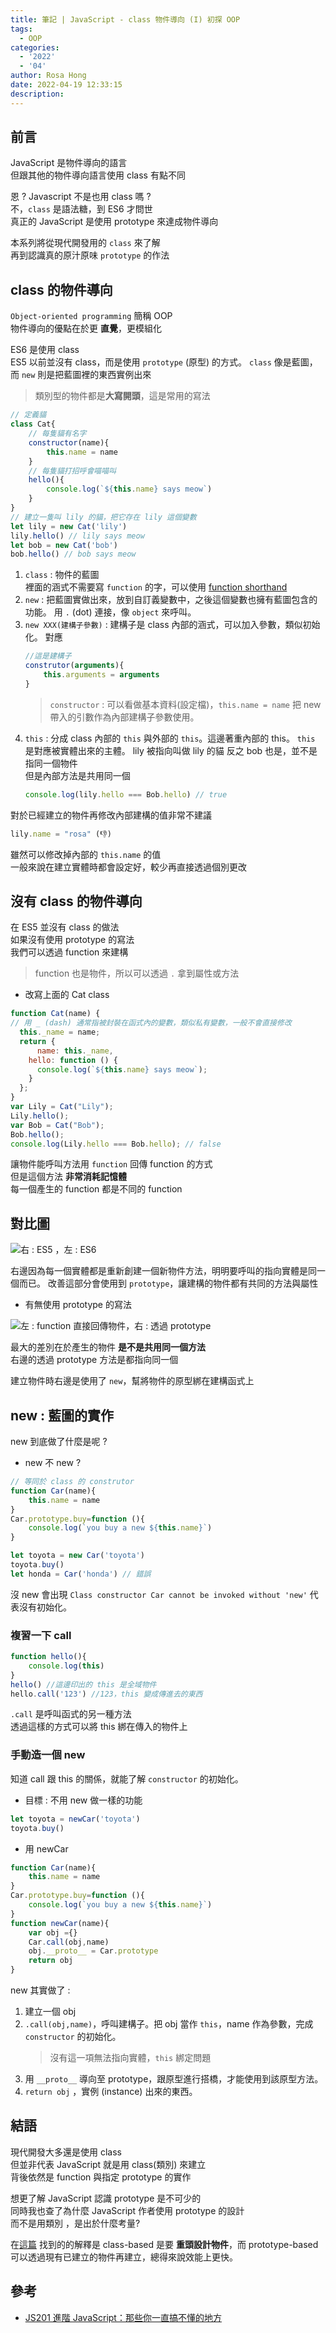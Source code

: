 ```yaml
---
title: 筆記 | JavaScript - class 物件導向 (I) 初探 OOP
tags:
  - OOP
categories:
  - '2022'
  - '04'
author: Rosa Hong
date: 2022-04-19 12:33:15
description:
---
```


## 前言
JavaScript 是物件導向的語言  
但跟其他的物件導向語言使用 class 有點不同   

恩 ? Javascript 不是也用 class 嗎 ?  
不，`class` 是語法糖，到 ES6 才問世  
真正的 JavaScript 是使用 prototype 來達成物件導向  

本系列將從現代開發用的 `class` 來了解    
再到認識真的原汁原味 `prototype` 的作法  

<!-- more -->
## class 的物件導向
`Object-oriented programming` 簡稱 OOP  
物件導向的優點在於更 **直覺**，更模組化  

ES6 是使用 class  
ES5 以前並沒有 class，而是使用 `prototype` (原型) 的方式。
`class` 像是藍圖，而 `new` 則是把藍圖裡的東西實例出來  

> 類別型的物件都是**大寫開頭**，這是常用的寫法  

```javascript
// 定義貓
class Cat{
	// 每隻貓有名字
	constructor(name){
		this.name = name
	}
	// 每隻貓打招呼會喵喵叫
	hello(){
		console.log(`${this.name} says meow`)
	}
}
// 建立一隻叫 lily 的貓，把它存在 lily 這個變數
let lily = new Cat('lily')
lily.hello() // lily says meow
let bob = new Cat('bob')
bob.hello() // bob says meow
```

1. `class` : 物件的藍圖  
	裡面的涵式不需要寫 `function` 的字，可以使用 [function shorthand](https://developer.mozilla.org/en-US/docs/Web/JavaScript/Reference/Functions/Method_definitions#description)  
2. `new` : 把藍圖實做出來，放到自訂義變數中，之後這個變數也擁有藍圖包含的功能。
	用 `.` (dot) 連接，像 `object` 來呼叫。  
3. `new XXX(建構子參數)` : 建構子是 class 內部的涵式，可以加入參數，類似初始化。
	對應 
	```javascript
	//這是建構子
	construtor(arguments){
		this.arguments = arguments
	}
	```
	> `constructor` : 可以看做基本資料(設定檔)，`this.name = name` 
	> 把 new 帶入的引數作為內部建構子參數使用。
4. `this` : 分成 class 內部的 `this` 與外部的 `this`。這邊著重內部的 this。
	`this` 是對應被實體出來的主體。
	lily 被指向叫做 lily 的貓
	反之 bob 也是，並不是指同一個物件   
	但是內部方法是共用同一個   
	```javascript
	console.log(lily.hello === Bob.hello) // true
	```

對於已經建立的物件再修改內部建構的值非常不建議  
```javascript
lily.name = "rosa" (👎)  
```
雖然可以修改掉內部的 `this.name` 的值    
一般來說在建立實體時都會設定好，較少再直接透過個別更改     

## 沒有 class 的物件導向
在 ES5 並沒有 class 的做法  
如果沒有使用 prototype 的寫法  
我們可以透過 function 來建構   
> function 也是物件，所以可以透過 `.` 拿到屬性或方法  

- 改寫上面的 Cat class  
```javascript
function Cat(name) {
// 用 _ (dash) 通常指被封裝在函式內的變數，類似私有變數，一般不會直接修改
  this._name = name;
  return {
	  name: this._name,
    hello: function () {
      console.log(`${this.name} says meow`);
    }
  };
}
var Lily = Cat("Lily");
Lily.hello();
var Bob = Cat("Bob");
Bob.hello();
console.log(Lily.hello === Bob.hello); // false
```
讓物件能呼叫方法用 `function` 回傳 function 的方式   
但是這個方法 **非常消耗記憶體**    
每一個產生的 function 都是不同的 function  

## 對比圖  
![右 : ES5 ，左 : ES6](https://dsm01pap006files.storage.live.com/y4mPsTnRBXXRDKUTn4h4YIRTBAE1Q3K4imjKAv-NaRLxF9KjYvNc3TJj5u-GvDWoZUpm_TBcByzdTcbSFqiAJtRNy43xJRnNoug9RKxYtHqxvCm-JrazXLtBM82gThGBaH8-SjTQbaFr0zZr4tGF2CuwLIl0u7I3soTI3iJ8usyN9oWE1SV6GyXIBp3snhf2Ply?width=1024&height=325&cropmode=none)

右邊因為每一個實體都是重新創建一個新物件方法，明明要呼叫的指向實體是同一個而已。
改善這部分會使用到 `prototype`，讓建構的物件都有共同的方法與屬性  

- 有無使用 prototype 的寫法  
  
![左 : function 直接回傳物件，右 : 透過 prototype](https://dsm01pap006files.storage.live.com/y4meCfDywgqAcUJCJFA07OVsJ4OvfDl-Qu_nPbSoDEocZ_v0aTe19CwejVfn_H2ZHF8PR5mb1xI4pjAwUuAQLb-NdFX5VB-_AmcjbZbIrfTn8wy1Cf5im0Lr8--yFtVkM8wsSdEd-N4TO9cPP64dTTXfH0td0OWI8XuyKow6jmPGLxam61-1dH2JWOpXzMFCDg3?width=1024&height=308&cropmode=none)
 
最大的差別在於產生的物件 **是不是共用同一個方法**   
右邊的透過 prototype 方法是都指向同一個  

建立物件時右邊是使用了 `new`，幫將物件的原型綁在建構函式上  

## new : 藍圖的實作
new 到底做了什麼是呢 ? 

- new 不 new ?  

```javascript
// 等同於 class 的 construtor
function Car(name){
	this.name = name 
}
Car.prototype.buy=function (){
	console.log(`you buy a new ${this.name}`)
}

let toyota = new Car('toyota')
toyota.buy()
let honda = Car('honda') // 錯誤

```
沒 new 會出現 `Class constructor Car cannot be invoked without 'new'` 
代表沒有初始化。

### 複習一下 call
```javascript
function hello(){
	console.log(this)
}
hello() //這邊印出的 this 是全域物件  
hello.call('123') //123，this 變成傳進去的東西
```
`.call` 是呼叫函式的另一種方法  
透過這樣的方式可以將 this 綁在傳入的物件上

### 手動造一個 new 
知道 call 跟 this 的關係，就能了解 `constructor` 的初始化。

- 目標 : 不用 new 做一樣的功能
```javascript
let toyota = newCar('toyota')
toyota.buy()
```
- 用 newCar
```javascript
function Car(name){
	this.name = name 
}
Car.prototype.buy=function (){
	console.log(`you buy a new ${this.name}`)
}
function newCar(name){
	var obj ={}
	Car.call(obj,name)
	obj.__proto__ = Car.prototype
	return obj
}
```
new 其實做了 :  
1. 建立一個 obj
2. `.call(obj,name)`，呼叫建構子。把 obj 當作 `this`，name 作為參數，完成 `constructor` 的初始化。
	> 沒有這一項無法指向實體，`this` 綁定問題  
3. 用 `__proto__` 導向至 prototype，跟原型進行搭橋，才能使用到該原型方法。
4. `return obj` ，實例 (instance) 出來的東西。

## 結語
現代開發大多還是使用 class  
但並非代表 JavaScript 就是用 class(類別) 來建立  
背後依然是 function 與指定 prototype 的實作    

想更了解 JavaScript 認識 prototype 是不可少的    
同時我也查了為什麼 JavaScript 作者使用 prototype 的設計  
而不是用類別 ，是出於什麼考量?     

在[這篇](https://stackoverflow.com/questions/8433459/what-s-the-purpose-of-prototype) 找到的的解釋是 class-based 是要 **重頭設計物件**，而 prototype-based 可以透過現有已建立的物件再建立，總得來說效能上更快。  

## 參考
- [JS201 進階 JavaScript：那些你一直搞不懂的地方](https://lidemy.com/courses/enrolled/390599)
